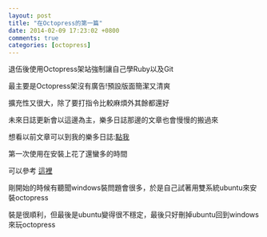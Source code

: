 ```yaml
---
layout: post
title: "在Octopress的第一篇"
date: 2014-02-09 17:23:02 +0800
comments: true
categories: [octopress]
---
```

退伍後使用Octopress架站強制讓自己學Ruby以及Git

最主要是Octopress架沒有廣告!預設版面簡潔又清爽

擴充性又很大，除了要打指令比較麻煩外其餘都還好

未來日誌更新會以這邊為主，樂多日誌那邊的文章也會慢慢的搬過來

想看以前文章可以到我的樂多日誌:[點我](http://blog.roodo.com/sayaku)

第一次使用在安裝上花了還蠻多的時間

可以參考 [這裡](http://wwssllabcd.github.io/blog/2012/08/01/how-to-install-octopress-on-window/)

<!-- more -->
剛開始的時候有聽聞windows裝問題會很多，於是自己試著用雙系統ubuntu來安裝octopress

裝是很順利，但最後是ubuntu變得很不穩定，最後只好刪掉ubuntu回到windows來玩octopress





